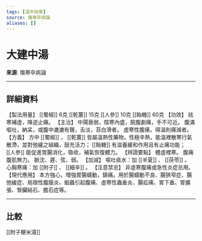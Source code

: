 ```yaml
---
tags: [溫中祛寒]
source: 傷寒卒病論
aliases: []
---
```


# 大建中湯

**來源**: 傷寒卒病論  

---

## 詳細資料
【製法用量】 [[蜀椒]] 6克 [[乾薑]] 15克 [[人參]] 10克 [[飴糖]] 60克
【功效】
祛寒補虛，降逆止痛。
【主治】
中陽衰弱，陰寒內盛，脘腹劇痛，手不可近。
腹滿嘔吐，納呆，或腹中漉漉有聲，舌淡，苔白滑者。
虛寒性腹痛，得溫則痛減者。
【方義】
方中 [[蜀椒]] ， [[乾薑]] 皆屬溫熱性藥物，性極辛熱，能溫裡散寒行氣散滯，並對弛緩之組織，鼓充活力； [[飴糖]] 有滋養緩和作用且有止痛功能； [[人參]] 能促進胃腸消化，吸收，補氣恢復體力。
【辨證要點】
體虛裡寒。
腹痛腹肌無力。
脈沈、遲、弦、弱。
【加減】
嘔吐痰水：加 [[半夏]] 、 [[茯苓]] 。
心胸寒痛：加 [[附子]] 、 [[細辛]] 。
【注意禁忌】
非虛寒腹痛或急性炎症忌用。
【現代應用】
本方強心，增強胃腸蠕動，鎮痛。用於腸蠕動不良、腸狹窄症、腸弛緩症、局限性腹膜炎、蛔蟲引起腹痛、虛寒性蟲垂炎、腸疝痛、胃下垂、胃擴張、腎臟結石、膽石症等。

---

## 比較
[[附子粳米湯]]

